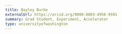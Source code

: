 ```yaml
---
title: Bayley Burke
externalUrl: https://orcid.org/0000-0003-4956-9591
summary: Grad Student, Experiment, Accelerator
type: universityofwashington
---
```

